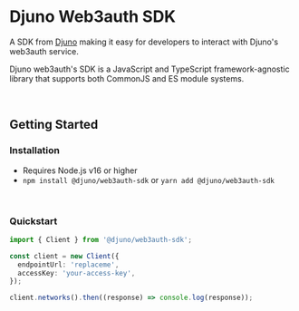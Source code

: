 # Djuno Web3auth SDK

A SDK from [Djuno](https://www.djuno.io/) making it easy for developers to interact with Djuno's web3auth service.

Djuno web3auth's SDK is a JavaScript and TypeScript framework-agnostic library that supports both CommonJS and ES module systems.

<br>

## Getting Started

### Installation

- Requires Node.js v16 or higher
- `npm install @djuno/web3auth-sdk` or `yarn add @djuno/web3auth-sdk`

<br>

### Quickstart

```ts
import { Client } from '@djuno/web3auth-sdk';

const client = new Client({
  endpointUrl: 'replaceme',
  accessKey: 'your-access-key',
});

client.networks().then((response) => console.log(response));
```

<br>
